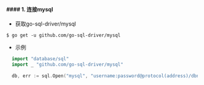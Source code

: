 ####  #### 1. 连接mysql

- 获取go-sql-driver/mysql

 ```shell
$ go get -u github.com/go-sql-driver/mysql
 ```

- 示例

```go
  import "database/sql"
  import _ "github.com/go-sql-driver/mysql"
  
  db, err := sql.Open("mysql", "username:password@protocol(address)/dbname?param=value)
```

  

#### 